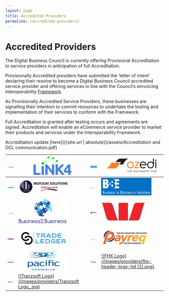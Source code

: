 ```yaml
---
layout: page
title: Accredited Providers
permalink: /accredited-providers/
---
```


# Accredited Providers

The Digital Business Council is currently offering Provisional Accreditation to service providers in anticipation of full Accreditation.

Provisionally Accredited providers have submitted the ‘letter of intent’ declaring their resolve to become a Digital Business Council accredited service provider and offering services in line with the Council’s eInvoicing Interoperability [Framework](https://digital-business-council.github.io/interoperability-framework/).

As Provisionally Accredited Service Providers, these businesses are signalling their intention to commit resources to undertake the testing and implementation of their services to conform with the Framework.

Full Accreditation is granted after testing occurs and agreements are signed. Accreditation will enable an eCommerce service provider to market their products and services under the Interoperability Framework.

Accreditation update [here]({{site.url | absolute}}/assets/Accreditation and DCL communication.pdf) 


| [![MessageXchange Logo](/images/providers/messagexchange_logo.jpg)](http://www.messagexchange.com/) | [![Link4 Logo](/images/providers/LINK4_Logo_Blue_RGB_(2).png)](http://www.link4.com.au/) | [![Basware Logo](/images/providers/Basware.jpg)](http://www.basware.com/) | [![ozedi Logo](/images/providers/ozedi_logo.png)](http://www.ozedi.com.au/) | 
|---|---|---|---|
[![Promis Logo](/images/providers/PROMIS.png)](https://www.promis.co/)|[![Indicium Solutions Logo](/images/providers/Indicium_Solutions.png)](http://www.indiciumsolutions.com.mx/en/index.html) | [![Colladium Logo](/images/providers/Colladium-logo-iconlogo-h-yellow.png)](http://www.colladium.com/) | [![B2Be Logo](/images/providers/LogoB2BEwithBackground.png)](http://www.b2be.com/) |
|[![GovReports Logo](/images/providers/GovReports_logo.jpg)](http://www.govreports.com.au/) |[![Business2.Business Logo](/images/providers/B2B_Logo.png)](https://business2.business/#) |[![Rymac Solutions Logo](/images/providers/Rymac.jpg)](http://www.rymac.com.au/)  | [![Westpac Logo](/images/providers/Westpac_W.jpg)](https://www.westpac.com.au/) |
| [![MYOB Logo](/images/providers/MYOB_logo_RGB.jpg)](http://www.myob.com/) | [![TradeLedger Logo](/images/providers/tradeledger.png)](http://tradeledger.io/) |[![Identitii Logo](/images/providers/identitii.png)](http://www.identitii.com/) |[![Payreq Logo](/images/providers/payreq_logo.jpg)](http://payreq.com.au/) |
| [![SquirrelStreet Logo](/images/providers/SquirrelStreet_logo.png)](https://www.squirrelstreet.com/) | [![Pacific Commence Logo](/images/providers/Pacomm_Logo.png)](https://www.pacificcommerce.com.au/) | [![nLogik Logo](/images/providers/Inlogik_logo.png)](http://www.inlogik.com/)|[![FHX Logo](/images/providers/fhx-header-logo-hd (2).png)](http://www.fhx.com.au/)
| [![SuperChoice Logo](/images/providers/superchoice.png)](https://www.superchoiceservices.com.au/) |[![Tranzsoft Logo](/images/providers/Tranzsoft Logo_.jpg)](http://www.tranzsoft.com/en/home.php)
